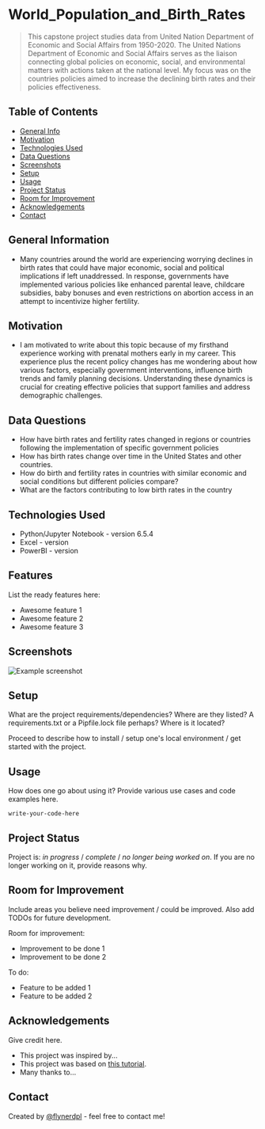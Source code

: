 # World_Population_and_Birth_Rates

> This capstone project studies data from United Nation Department of Economic and Social Affairs from 1950-2020. The United Nations Department of Economic and Social Affairs serves as the liaison connecting global policies on economic, social, and environmental matters with actions taken at the national level. My focus was on the countries policies aimed to increase the declining birth rates and their policies effectiveness.                         

## Table of Contents
* [General Info](#general-information)
* [Motivation](#motivation)
* [Technologies Used](#technologies-used)
* [Data Questions](#Data-Questions)
* [Screenshots](#screenshots)
* [Setup](#setup)
* [Usage](#usage)
* [Project Status](#project-status)
* [Room for Improvement](#room-for-improvement)
* [Acknowledgements](#acknowledgements)
* [Contact](#contact)
<!-- * [License](#license) -->


## General Information
- Many countries around the world are experiencing worrying declines in birth rates that could have major economic, social and political implications if left unaddressed. In response, governments have implemented various policies like enhanced parental leave, childcare subsidies, baby bonuses and even restrictions on abortion access in an attempt to incentivize higher fertility. 

## Motivation 
- I am motivated to write about this topic because of my firsthand experience working with prenatal mothers early in my career. This experience plus the recent policy changes has me wondering about how various factors, especially government interventions, influence birth trends and family planning decisions. Understanding these dynamics is crucial for creating effective policies that support families and address demographic challenges.

## Data Questions
- How have birth rates and fertility rates changed in regions or countries following the implementation of specific government policies
-	How has birth rates change over time in the United States and other countries. 
-	How do birth and fertility rates in countries with similar economic and social conditions but different policies compare?
-	What are the factors contributing to low birth rates in the country 


## Technologies Used
- Python/Jupyter Notebook - version 6.5.4
- Excel - version 
- PowerBI - version 


## Features
List the ready features here:
- Awesome feature 1
- Awesome feature 2
- Awesome feature 3


## Screenshots
![Example screenshot](./img/screenshot.png)
<!-- If you have screenshots you'd like to share, include them here. -->


## Setup
What are the project requirements/dependencies? Where are they listed? A requirements.txt or a Pipfile.lock file perhaps? Where is it located?

Proceed to describe how to install / setup one's local environment / get started with the project.


## Usage
How does one go about using it?
Provide various use cases and code examples here.

`write-your-code-here`


## Project Status
Project is: _in progress_ / _complete_ / _no longer being worked on_. If you are no longer working on it, provide reasons why.


## Room for Improvement
Include areas you believe need improvement / could be improved. Also add TODOs for future development.

Room for improvement:
- Improvement to be done 1
- Improvement to be done 2

To do:
- Feature to be added 1
- Feature to be added 2


## Acknowledgements
Give credit here.
- This project was inspired by...
- This project was based on [this tutorial](https://www.example.com).
- Many thanks to...


## Contact
Created by [@flynerdpl](https://www.flynerd.pl/) - feel free to contact me!


<!-- Optional -->
<!-- ## License -->
<!-- This project is open source and available under the [... License](). -->

<!-- You don't have to include all sections - just the one's relevant to your project -->

